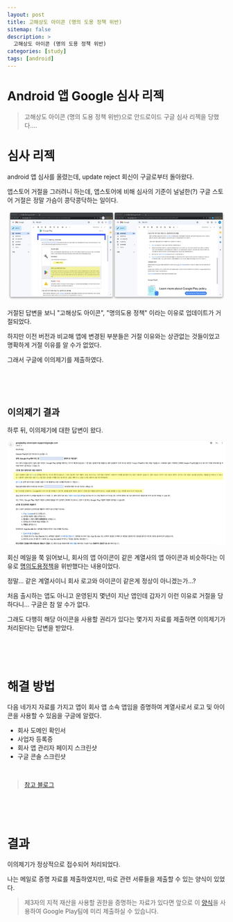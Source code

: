 ```yaml
---
layout: post
title: 고해상도 아이콘 (명의 도용 정책 위반)
sitemap: false
description: >
  고해상도 아이콘 (명의 도용 정책 위반)
categories: [study]
tags: [android]
---
```

# Android 앱 Google 심사 리젝

> 고해상도 아이콘 (명의 도용 정책 위반)으로 안드로이드 구글 심사 리젝을 당했다.... 

# 심사 리젝 

android 앱 심사를 올렸는데, update reject 회신이 구글로부터 돌아왔다. 

앱스토어 거절을 그러려니 하는데, 앱스토어에 비해 심사의 기준이 널널한(?) 구글 스토어 거절은 정말 가슴이 콩닥콩닥하는 일이다. 

![](/assets/img/android/reject/2022-09-14-android-rejcet-mail.jpg)

거절된 답변을 보니 "고해상도 아이콘", "명의도용 정책" 이라는 이유로 업데이트가 거절되었다. 

하지만 이전 버전과 비교해 앱에 변경된 부분들은 거절 이유와는 상관없는 것들이었고 명확하게 거절 이유를 알 수가 없었다. 

그래서 구글에 이의제기를 제출하였다.


<br>
<br>
<br>

## 이의제기 결과 

하루 뒤, 이의제기에 대한 답변이 왔다. 

![](/assets/img/android/reject/2022-09-14-android-response-mail.jpg)

회신 메일을 쭉 읽어보니, 회사의 앱 아이콘이 같은 계열사의 앱 아이콘과 비슷하다는 이유로 [명의도용정책](https://support.google.com/googleplay/android-developer/answer/9888374)을 위반했다는 내용이었다.  

정말... 같은 계열사이니 회사 로고와 아이콘이 같은게 정상이 아니겠는가...?

처음 출시하는 앱도 아니고 운영된지 몇년이 지난 앱인데 갑자기 이런 이유로 거절을 당하다니... 구글은 참 알 수가 없다. 

그래도 다행히 해당 아이콘을 사용할 권리가 있다는 몇가지 자료를 제출하면 이의제기가 처리된다는 답변을 받았다. 


<br>
<br>
<br>


# 해결 방법


다음 네가지 자료를 가지고 앱이 회사 앱 소속 앱임을 증명하여 계열사로서 로고 및 아이콘을 사용할 수 있음을 구글에 알렸다. 
- 회사 도메인 확인서
- 사업자 등록증
- 회사 앱 관리자 페이지 스크린샷
- 구글 콘솔 스크린샷

<br>

> [참고 블로그](https://jhdroid.tistory.com/15)

<br>
<br>
<br>

# 결과

이의제기가 정상적으로 접수되어 처리되었다. 

나는 메일로 증명 자료를 제출하였지만, 따로 관련 서류들을 제출할 수 있는 양식이 있었다. 

> 제3자의 지적 재산을 사용할 권한을 증명하는 자료가 있다면 앞으로 이 [양식](https://support.google.com/googleplay/android-developer/answer/6320428)을 사용하여 Google Play팀에 미리 제출하실 수 있습니다. 

<br>
<br>
<br>






